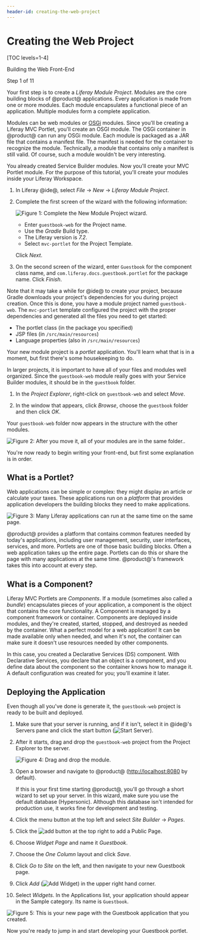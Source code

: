```yaml
---
header-id: creating-the-web-project
---
```


# Creating the Web Project

[TOC levels=1-4]

<div class="learn-path-step row">
    <p id="stepTitle">Building the Web Front-End</p><p>Step 1 of 11</p>
</div>

Your first step is to create a *Liferay Module Project*. Modules are the core 
building blocks of @product@ applications. Every application is made from one or
more modules. Each module encapsulates a functional piece of an application.
Multiple modules form a complete application. 

Modules can be web modules or [OSGi](https://www.osgi.org/) modules. Since
you'll be creating a Liferay MVC Portlet, you'll create an OSGI module. The OSGi
container in @product@ can run any OSGi module. Each module is packaged as a JAR
file that contains a manifest file. The manifest is needed for the container to
recognize the module. Technically, a module that contains only a manifest is
still valid. Of course, such a module wouldn't be very interesting. 

You already created Service Builder modules. Now you'll create your MVC Portlet
module. For the purpose of this tutorial, you'll create your modules inside
your Liferay Workspace. 

1.  In Liferay @ide@, select *File* &rarr; *New* &rarr; *Liferay Module
    Project*. 

2.  Complete the first screen of the wizard with the following information: 

    ![Figure 1: Complete the New Module Project wizard.](../../images/new-module-project.png)

    - Enter `guestbook-web` for the Project name. 
    - Use the *Gradle* Build type.
    - The Liferay version is *7.2*.
    - Select `mvc-portlet` for the Project Template. 

    Click *Next*. 

5.  On the second screen of the wizard, enter `Guestbook` for the component 
    class name, and `com.liferay.docs.guestbook.portlet` for the package name. 
    Click *Finish*.

Note that it may take a while for @ide@ to create your project, because Gradle 
downloads your project's dependencies for you during project creation. Once this 
is done, you have a module project named `guestbook-web`. The `mvc-portlet` 
template configured the project with the proper dependencies and generated all 
the files you need to get started: 

- The portlet class (in the package you specified)
- JSP files (in `/src/main/resources`)
- Language properties (also in `/src/main/resources`)

Your new module project is a *portlet* application. You'll learn what that is in
a moment, but first there's some housekeeping to do. 

In larger projects, it is important to have all of your files and modules well 
organized. Since the `guestbook-web` module really goes with your Service
Builder modules, it should be in the `guestbook` folder.

1.  In the *Project Explorer*, right-click on `guestbook-web` and select
    *Move*.

2.  In the window that appears, click *Browse*, choose the `guestbook` 
    folder and then click *OK*.
 
Your `guestbook-web` folder now appears in the structure with the other modules.

![Figure 2: After you move it, all of your modules are in the same folder..](../../../images/guestbook-refactor.png)

You're now ready to begin writing your front-end, but first some explanation is
in order. 

## What is a Portlet?

Web applications can be simple or complex: they might display an article or
calculate your taxes. These applications run on a *platform* that provides
application developers the building blocks they need to make applications.

![Figure 3: Many Liferay applications can run at the same time on the same page.](../../../images/portlet-applications.png)

@product@ provides a platform that contains common features needed by today's
applications, including user management, security, user interfaces, services, 
and more. Portlets are one of those basic building blocks. Often a web 
application takes up the entire page. Portlets can do this or share the page
with many applications at the same time. @product@'s framework takes this into
account at every step. 

## What is a Component?

Liferay MVC Portlets are *Components*. If a module (sometimes also called
a *bundle*) encapsulates pieces of your application, a component is the object
that contains the core functionality. A Component is managed by a component
framework or container. Components are deployed inside modules, and they're
created, started, stopped, and destroyed as needed by the container. What
a perfect model for a web application! It can be made available only when
needed, and when it's not, the container can make sure it doesn't use resources
needed by other components. 

In this case, you created a Declarative Services (DS) component. With
Declarative Services, you declare that an object is a component, and you define 
data about the component so the container knows how to manage it. A default 
configuration was created for you; you'll examine it later. 

## Deploying the Application

Even though all you've done is generate it, the `guestbook-web` project is ready
to be built and deployed.

1.  Make sure that your server is running, and if it isn't, select it in 
    @ide@'s Servers pane and click the start button (![Start Server](../../../images/icon-start-server.png)).

2.  After it starts, drag and drop the `guestbook-web` project from the Project
    Explorer to the server.
 
    ![Figure 4: Drag and drop the module.](../../../images/deploy-module.gif)

3.  Open a browser and navigate to @product@
    ([http://localhost:8080](http://localhost:8080) by default).

    If this is your first time starting @product@, you'll go through a short 
    wizard to set up your server. In this wizard, make sure you use the default 
    database (Hypersonic). Although this database isn't intended for production 
    use, it works fine for development and testing. 

4.  Click the menu button at the top left and select *Site Builder* &rarr;
    *Pages*. 

5.  Click the ![add](../../../images/icon-add.png) button at the top right to
    add a Public Page. 

6.  Choose *Widget Page* and name it *Guestbook*. 

7.  Choose the *One Column* layout and click *Save*. 

8.  Click *Go to Site* on the left, and then navigate to your new Guestbook
    page. 
 
9.  Click *Add* 
    (![Add Widget](../../../images/icon-add-app.png)) in the upper right hand 
    corner.

5.  Select *Widgets*. In the Applications list, your application should
    appear in the Sample category. Its name is `Guestbook`. 

![Figure 5: This is your new page with the Guestbook application that you created.](../../../images/default-guestbook-application.png)

Now you're ready to jump in and start developing your Guestbook portlet. 

